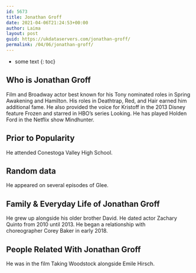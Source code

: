 ```yaml
---
id: 5673
title: Jonathan Groff
date: 2021-04-06T21:24:53+00:00
author: Laima
layout: post
guid: https://ukdataservers.com/jonathan-groff/
permalink: /04/06/jonathan-groff/
---
```


* some text
{: toc}


## Who is Jonathan Groff
                  
                  
                  
Film and Broadway actor best known for his Tony nominated roles in Spring Awakening and Hamilton. His roles in Deathtrap, Red, and Hair earned him additional fame. He also provided the voice for Kristoff in the 2013 Disney feature Frozen and starred in HBO&#8217;s series Looking. He has played Holden Ford in the Netflix show Mindhunter. 
                  
              
            
              
            
                
                
                
## Prior to Popularity
                  
                  
                  
He attended Conestoga Valley High School. 
                  
              
            
              
            
                
                
                
## Random data
                  
                  
                  
He appeared on several episodes of Glee. 
                  
              
            
              
            
                
                
                
## Family & Everyday Life of Jonathan Groff
                  
                  
                  
He grew up alongside his older brother David. He dated actor Zachary Quinto from 2010 until 2013. He began a relationship with choreographer Corey Baker in early 2018.
                  
              
            
              
            
                
                
                
## People Related With Jonathan Groff
                  
                  
                  
He was in the film Taking Woodstock alongside Emile Hirsch. 
                  
              
            
              
            
                
              
            
              
              
            
            
              
            
          
          
          